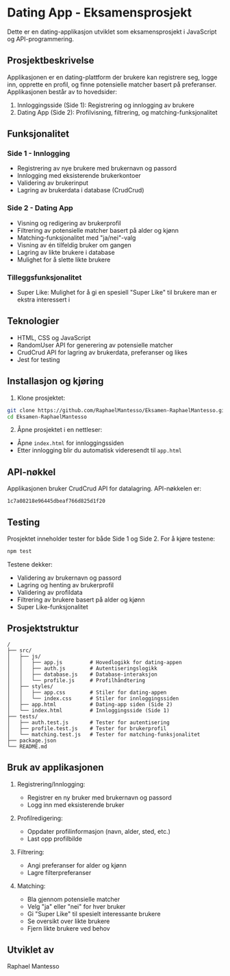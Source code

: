 # Dating App - Eksamensprosjekt

Dette er en dating-applikasjon utviklet som eksamensprosjekt i JavaScript og API-programmering.

## Prosjektbeskrivelse

Applikasjonen er en dating-plattform der brukere kan registrere seg, logge inn, opprette en profil, og finne potensielle matcher basert på preferanser. Applikasjonen består av to hovedsider:

1. Innloggingsside (Side 1): Registrering og innlogging av brukere
2. Dating App (Side 2): Profilvisning, filtrering, og matching-funksjonalitet

## Funksjonalitet

### Side 1 - Innlogging
- Registrering av nye brukere med brukernavn og passord
- Innlogging med eksisterende brukerkontoer
- Validering av brukerinput
- Lagring av brukerdata i database (CrudCrud)

### Side 2 - Dating App
- Visning og redigering av brukerprofil
- Filtrering av potensielle matcher basert på alder og kjønn
- Matching-funksjonalitet med "ja/nei"-valg
- Visning av én tilfeldig bruker om gangen
- Lagring av likte brukere i database
- Mulighet for å slette likte brukere

### Tilleggsfunksjonalitet
- Super Like: Mulighet for å gi en spesiell "Super Like" til brukere man er ekstra interessert i

## Teknologier

- HTML, CSS og JavaScript
- RandomUser API for generering av potensielle matcher
- CrudCrud API for lagring av brukerdata, preferanser og likes
- Jest for testing

## Installasjon og kjøring

1. Klone prosjektet:
```bash
git clone https://github.com/RaphaelMantesso/Eksamen-RaphaelMantesso.git
cd Eksamen-RaphaelMantesso
```

2. Åpne prosjektet i en nettleser:
- Åpne `index.html` for innloggingssiden
- Etter innlogging blir du automatisk videresendt til `app.html`

## API-nøkkel

Applikasjonen bruker CrudCrud API for datalagring. API-nøkkelen er:
```
1c7a08218e96445dbeaf766d825d1f20
```

## Testing

Prosjektet inneholder tester for både Side 1 og Side 2. For å kjøre testene:

```bash
npm test
```

Testene dekker:
- Validering av brukernavn og passord
- Lagring og henting av brukerprofil
- Validering av profildata
- Filtrering av brukere basert på alder og kjønn
- Super Like-funksjonalitet

## Prosjektstruktur

```
/
├── src/
│   ├── js/
│   │   ├── app.js         # Hovedlogikk for dating-appen
│   │   ├── auth.js        # Autentiseringslogikk
│   │   ├── database.js    # Database-interaksjon
│   │   └── profile.js     # Profilhåndtering
│   ├── styles/
│   │   ├── app.css        # Stiler for dating-appen
│   │   └── index.css      # Stiler for innloggingssiden
│   ├── app.html           # Dating-app siden (Side 2)
│   └── index.html         # Innloggingsside (Side 1)
├── tests/
│   ├── auth.test.js       # Tester for autentisering
│   ├── profile.test.js    # Tester for brukerprofil
│   └── matching.test.js   # Tester for matching-funksjonalitet
├── package.json
└── README.md
```

## Bruk av applikasjonen

1. Registrering/Innlogging:
   - Registrer en ny bruker med brukernavn og passord
   - Logg inn med eksisterende bruker

2. Profilredigering:
   - Oppdater profilinformasjon (navn, alder, sted, etc.)
   - Last opp profilbilde

3. Filtrering:
   - Angi preferanser for alder og kjønn
   - Lagre filterpreferanser

4. Matching:
   - Bla gjennom potensielle matcher
   - Velg "ja" eller "nei" for hver bruker
   - Gi "Super Like" til spesielt interessante brukere
   - Se oversikt over likte brukere
   - Fjern likte brukere ved behov

## Utviklet av
Raphael Mantesso
